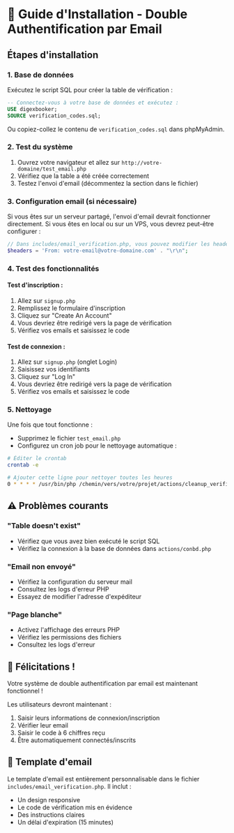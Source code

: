 # 🚀 Guide d'Installation - Double Authentification par Email

## Étapes d'installation

### 1. Base de données
Exécutez le script SQL pour créer la table de vérification :

```sql
-- Connectez-vous à votre base de données et exécutez :
USE digexbooker;
SOURCE verification_codes.sql;
```

Ou copiez-collez le contenu de `verification_codes.sql` dans phpMyAdmin.

### 2. Test du système
1. Ouvrez votre navigateur et allez sur `http://votre-domaine/test_email.php`
2. Vérifiez que la table a été créée correctement
3. Testez l'envoi d'email (décommentez la section dans le fichier)

### 3. Configuration email (si nécessaire)
Si vous êtes sur un serveur partagé, l'envoi d'email devrait fonctionner directement.
Si vous êtes en local ou sur un VPS, vous devrez peut-être configurer :

```php
// Dans includes/email_verification.php, vous pouvez modifier les headers :
$headers = 'From: votre-email@votre-domaine.com' . "\r\n";
```

### 4. Test des fonctionnalités

#### Test d'inscription :
1. Allez sur `signup.php`
2. Remplissez le formulaire d'inscription
3. Cliquez sur "Create An Account"
4. Vous devriez être redirigé vers la page de vérification
5. Vérifiez vos emails et saisissez le code

#### Test de connexion :
1. Allez sur `signup.php` (onglet Login)
2. Saisissez vos identifiants
3. Cliquez sur "Log In"
4. Vous devriez être redirigé vers la page de vérification
5. Vérifiez vos emails et saisissez le code

### 5. Nettoyage
Une fois que tout fonctionne :
- Supprimez le fichier `test_email.php`
- Configurez un cron job pour le nettoyage automatique :

```bash
# Éditer le crontab
crontab -e

# Ajouter cette ligne pour nettoyer toutes les heures
0 * * * * /usr/bin/php /chemin/vers/votre/projet/actions/cleanup_verification_codes.php
```

## ⚠️ Problèmes courants

### "Table doesn't exist"
- Vérifiez que vous avez bien exécuté le script SQL
- Vérifiez la connexion à la base de données dans `actions/conbd.php`

### "Email non envoyé"
- Vérifiez la configuration du serveur mail
- Consultez les logs d'erreur PHP
- Essayez de modifier l'adresse d'expéditeur

### "Page blanche"
- Activez l'affichage des erreurs PHP
- Vérifiez les permissions des fichiers
- Consultez les logs d'erreur

## 🎉 Félicitations !

Votre système de double authentification par email est maintenant fonctionnel !

Les utilisateurs devront maintenant :
1. Saisir leurs informations de connexion/inscription
2. Vérifier leur email
3. Saisir le code à 6 chiffres reçu
4. Être automatiquement connectés/inscrits

## 📧 Template d'email

Le template d'email est entièrement personnalisable dans le fichier `includes/email_verification.php`. Il inclut :
- Un design responsive
- Le code de vérification mis en évidence
- Des instructions claires
- Un délai d'expiration (15 minutes)
